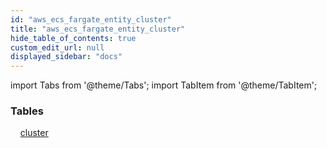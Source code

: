 ```yaml
---
id: "aws_ecs_fargate_entity_cluster"
title: "aws_ecs_fargate_entity_cluster"
hide_table_of_contents: true
custom_edit_url: null
displayed_sidebar: "docs"
---
```


import Tabs from '@theme/Tabs';
import TabItem from '@theme/TabItem';

<Tabs queryString="view">
  <TabItem value="components" label="Components" default>

### Tables

    [cluster](../../aws/tables/aws_ecs_fargate_entity_cluster.Cluster)

</TabItem>
  <TabItem value="code-examples" label="Code examples">

</TabItem>
</Tabs>
